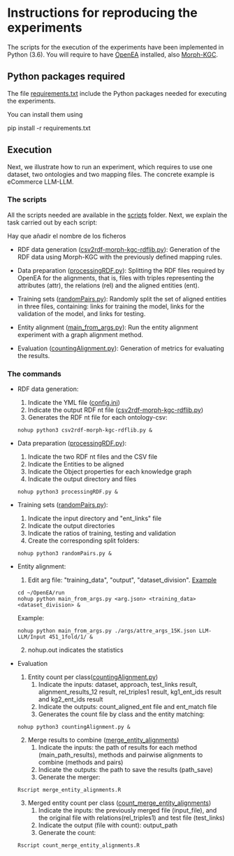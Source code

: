 # Instructions for reproducing the experiments

The scripts for the execution of the experiments have been implemented in Python (3.6). You will require to have [OpenEA](https://github.com/nju-websoft/OpenEA) installed, also [Morph-KGC](https://github.com/morph-kgc/morph-kgc).

## Python packages required
The file [requirements.txt](./requirements.txt) include the Python packages needed for executing the experiments.

You can install them using  

pip install -r requirements.txt

## Execution

Next, we illustrate how to run an experiment, which requires to use one dataset, two ontologies and two mapping files. The concrete example is eCommerce LLM-LLM.

### The scripts
All the scripts needed are available in the [scripts](./) folder. Next, we explain the task carried out by each script:

Hay que añadir el nombre de los ficheros

* RDF data generation ([csv2rdf-morph-kgc-rdflib.py](./csv2rdf-morph-kgc-rdflib.py)): Generation of the RDF data using Morph-KGC with the previously defined mapping rules.

* Data preparation ([processingRDF.py](processingRDF.py)): Splitting the RDF files required by OpenEA for the alignments, that is, files with triples representing the attributes (attr), the relations (rel) and the aligned entities (ent).

* Training sets ([randomPairs.py](randomPairs.py)): Randomly split the set of aligned entities in three files, containing: links for training the model, links for the validation of the model, and links for testing.

* Entity alignment ([main_from_args.py](https://github.com/nju-websoft/OpenEA/blob/master/run/main_from_args.py)): Run the entity alignment experiment with a graph alignment method.

* Evaluation ([countingAlignment.py](countingAlignment.py)): Generation of metrics for evaluating the results.


### The commands

* RDF data generation:
  1. Indicate the YML file ([config.ini](./config.ini))
  2. Indicate the output RDF nt file ([csv2rdf-morph-kgc-rdflib.py](./csv2rdf-morph-kgc-rdflib.py))
	3. Generates the RDF nt file for each ontology-csv:
  ```
  nohup python3 csv2rdf-morph-kgc-rdflib.py &
  ```

* Data preparation ([processingRDF.py](processingRDF.py)):
  1. Indicate the two RDF nt files and the CSV file
	2. Indicate the Entities to be aligned
	3. Indicate the Object properties for each knowledge graph
	4. Indicate the output directory and files
  ```
  nohup python3 processingRDF.py &
  ```

* Training sets ([randomPairs.py](randomPairs.py)):
  1. Indicate the input directory and "ent_links" file
  2. Indicate the output directories
  3. Indicate the ratios of training, testing and validation
  4. Create the corresponding split folders:
  ```
  nohup python3 randomPairs.py &
  ```

* Entity alignment:
  1. Edit arg file: "training_data", "output", "dataset_division". [Example](./attre_args_15K.json)
  ```
  cd ~/OpenEA/run
  nohup python main_from_args.py <arg.json> <training_data> <dataset_division> &
  ```
  Example:
  ```
  nohup python main_from_args.py ./args/attre_args_15K.json LLM-LLM/Input 451_1fold/1/ &
  ```
  2. nohup.out indicates the statistics
 
* Evaluation
  1. Entity count per class([countingAlignment.py](countingAlignment.py))
     1. Indicate the inputs: dataset, approach, test_links result, alignment_results_12 result, rel_triples1 result, kg1_ent_ids result and kg2_ent_ids result
     2. Indicate the outputs: count_aligned_ent file and ent_match file
     3. Generates the count file by class and the entity matching:
    ```
    nohup python3 countingAlignment.py &
    ```
  2. Merge results to combine ([merge_entity_alignments](./merge_entity_alignments.R))
     1. Indicate the inputs: the path of results for each method (main_path_results), methods and pairwise alignments to combine (methods and pairs)
     2. Indicate the outputs: the path to save the results (path_save)
     2. Generate the merger:
    ```
    Rscript merge_entity_alignments.R
    ```
  3. Merged entity count per class ([count_merge_entity_alignments](./count_merge_entity_alignments.R))
     1. Indicate the inputs: the previously merged file (input_file), and the original file with relations(rel_triples1) and test file (test_links)
     2. Indicate the output (file with count): output_path
     3. Generate the count:
    ```
    Rscript count_merge_entity_alignments.R
    ```
    
